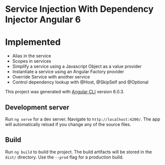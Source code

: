 # Service Injection With Dependency Injector Angular 6
<h1>Implemented</h1>
<ul>
  <li>Alias in the service</li>
  <li>Scopes in services</li>
  <li>Simplify a service using a Javascript Object as a value provider</li>
  <li>Instantiate a service using an Angular Factory provider</li>
  <li>Override Service with another service</li>
  <li>Control dependency lookup with @Host, @SkipSelf and @Optional </li>
</ul>

This project was generated with [Angular CLI](https://github.com/angular/angular-cli) version 6.0.3.

## Development server

Run `ng serve` for a dev server. Navigate to `http://localhost:4200/`. The app will automatically reload if you change any of the source files.

## Build

Run `ng build` to build the project. The build artifacts will be stored in the `dist/` directory. Use the `--prod` flag for a production build.
